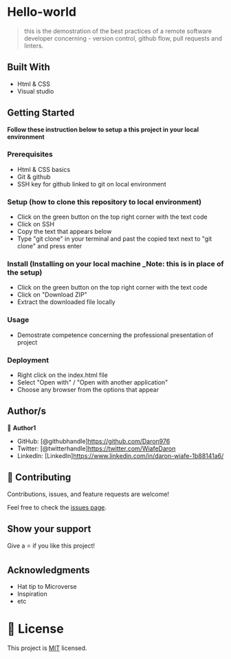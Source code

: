 # Hello-world

> this is the demostration of the best practices of a remote software developer concerning - version control, github flow, pull requests and linters. 


## Built With

- Html & CSS
- Visual studio

## Getting Started

**Follow these instruction below to setup a this project in your local environment**

### Prerequisites

- Html & CSS basics
- Git & github
- SSH key for github linked to git on local environment

### Setup (how to clone this repository to local environment)

- Click on the green button on the top right corner with the text code
- Click on SSH
- Copy the text that appears below 
- Type "git clone" in your terminal and past the copied text next to "git clone" and press enter

### Install (Installing on your local machine _Note: this is in place of the setup)

- Click on the green button on the top right corner with the text code
- Click on "Download ZIP"
- Extract the downloaded file locally

### Usage

- Demostrate competence concerning the professional presentation of project

### Deployment
- Right click on the index.html file
- Select "Open with" / "Open with another application"
- Choose any browser from the options that appear

## Author/s

👤 **Author1**

- GitHub: [@githubhandle]https://github.com/Daron976
- Twitter: [@twitterhandle]https://twitter.com/WiafeDaron
- LinkedIn: [LinkedIn]https://www.linkedin.com/in/daron-wiafe-1b88141a6/

## 🤝 Contributing

Contributions, issues, and feature requests are welcome!

Feel free to check the [issues page](../../issues/).

## Show your support

Give a ⭐️ if you like this project!

## Acknowledgments

- Hat tip to Microverse 
- Inspiration
- etc

# 📝 License

This project is [MIT](./LICENSE) licensed.

